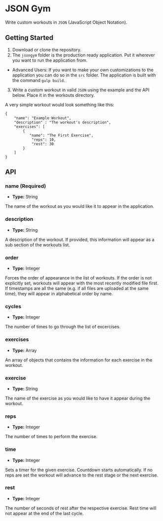 # JSON Gym

Write custom workouts in `JSON` (JavaScript Object Notation).

## Getting Started

1. Download or clone the repository.
2. The `jsongym` folder is the production ready application. Put it wherever you want to run the application from.
  * Advanced Users: If you want to make your own customizations to the application you can do so in the `src` folder. The application is built with the command `gulp build`.
3. Write a custom workout in valid `JSON` using the example and the API below. Place it in the workouts directory.

A very simple workout would look something like this:


    {
        "name": "Example Workout",
        "description" : "The workout's description",
        "exercises": [
            {
               "name": "The First Exercise",
            	"reps": 10,
       			"rest": 30
      		}
    	]
	}

## API

### name (Required)
* **Type:** String

The name of the workout as you would like it to appear in the application.

### description
* **Type:** String

A description of the workout. If provided, this information will appear as a sub section of the workouts list.

### order
* **Type:** Integer

Forces the order of appearance in the list of workouts. If the order is not explicitly set, workouts will appear with the most recently modified file first. If timestamps are all the same (e.g. if all files are uploaded at the same time), they will appear in alphabetical order by name.

### cycles
* **Type:** Integer

The number of times to go through the list of excercises.

### exercises
* **Type:** Array

An array of objects that contains the information for each exercise in the workout.

### exercise
* **Type:** String

The name of the exercise as you would like to have it appear during the workout.

### reps
* **Type:** Integer

The number of times to perform the exercise.

### time
* **Type:** Integer

Sets a timer for the given exercise. Countdown starts automatically. If no reps are set the workout will advance to the rest stage or the next exercise.

### rest
* **Type:** Integer

The number of seconds of rest after the respective exercise. Rest time will not appear at the end of the last cycle.









